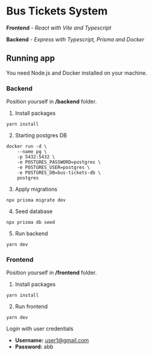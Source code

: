 # Bus Tickets System

**Frontend** - _React with Vite and Typescript_

**Backend** - _Express with Typescript, Prisma and Docker_

## Running app

You need Node.js and Docker installed on your machine.

### Backend

Position yourself in **/backend** folder.

1. Install packages

```
yarn install
```

2. Starting postgres DB

```
docker run -d \
    --name pg \
    -p 5432:5432 \
    -e POSTGRES_PASSWORD=postgres \
    -e POSTGRES_USER=postgres \
    -e POSTGRES_DB=bus-tickets-db \
    postgres
```

3. Apply migrations

```
npx prisma migrate dev
```

4. Seed database

```
npx prisma db seed
```

5. Run backend

```
yarn dev
```

### Frontend

Position yourself in **/frontend** folder.

1. Install packages

```
yarn install
```

2. Run frontend

```
yarn dev
```

Login with user credentials

- **Username:** user1@gmail.com
- **Password:** abb
